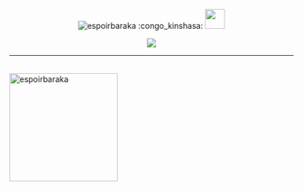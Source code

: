 <p align="center"> <img src="https://komarev.com/ghpvc/?username=espoirbaraka&label=Profile%20views&color=0e75b6&style=plastic" alt="espoirbaraka" /> :congo_kinshasa: <img src="https://media.giphy.com/media/hvRJCLFzcasrR4ia7z/giphy.gif" width="35"></p>
<p align="center">
  <a href="https://github.com/DenverCoder1/readme-typing-svg"><img src="https://readme-typing-svg.herokuapp.com?lines=Baraka+Bigega+Espoir;Computer+Science+Student;Full+Stack+Web+Developer;Graphic%20Designer;Always%20learning%20new%20things&center=true&width=500&height=50"></a>
</p>
<hr/>





<br/>



<img src="https://github-readme-stats.vercel.app/api/top-langs?username=espoirbaraka&show_icons=true&locale=en&layout=compact&theme=algolia" alt="espoirbaraka" height="192px"/>
  <br/>


